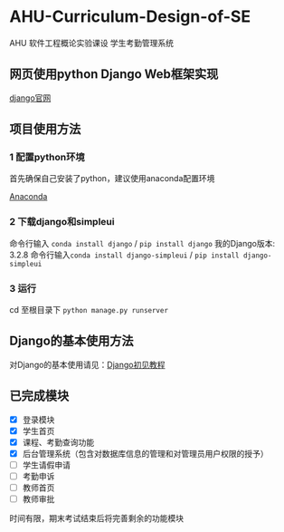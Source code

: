 # AHU-Curriculum-Design-of-SE
AHU 软件工程概论实验课设 学生考勤管理系统

## 网页使用python Django Web框架实现

[django官网](https://www.djangoproject.com/)

## 项目使用方法


### 1 配置python环境
首先确保自己安装了python，建议使用anaconda配置环境

[Anaconda](https://www.anaconda.com/)

### 2 下载django和simpleui
命令行输入 `conda install django` / `pip install django`
我的Django版本: 3.2.8
命令行输入`conda install django-simpleui` / `pip install django-simpleui`

### 3 运行
cd 至根目录下 `python manage.py runserver`

## Django的基本使用方法

对Django的基本使用请见：[Django初见教程](https://www.cnblogs.com/kumori/p/15962582.html)

## 已完成模块

- [x] 登录模块
- [x] 学生首页
- [x] 课程、考勤查询功能
- [x] 后台管理系统（包含对数据库信息的管理和对管理员用户权限的授予）
- [ ] 学生请假申请
- [ ] 考勤申诉
- [ ] 教师首页
- [ ] 教师审批

时间有限，期末考试结束后将完善剩余的功能模块
